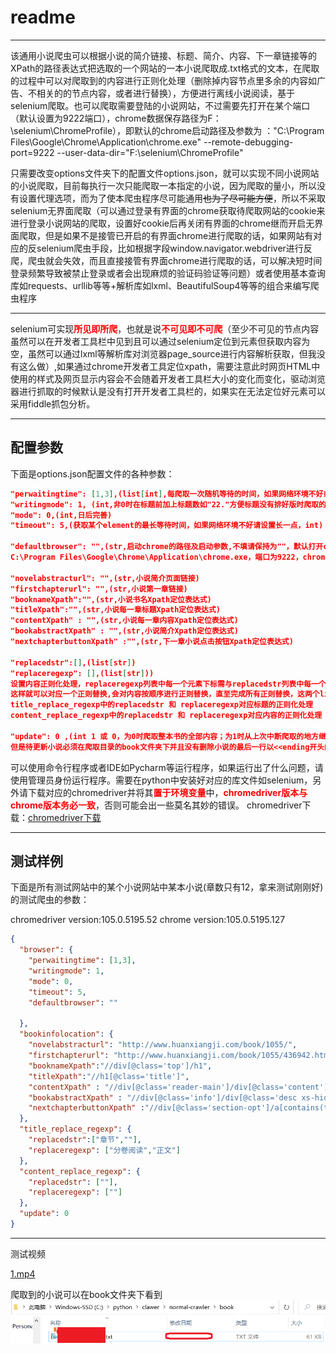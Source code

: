 #  readme

***

该通用小说爬虫可以根据小说的简介链接、标题、简介、内容、下一章链接等的XPath的路径表达式把选取的一个网站的一本小说爬取成.txt格式的文本，在爬取的过程中可以对爬取到的内容进行正则化处理（删除掉内容节点里多余的内容如广告、不相关的的节点内容，或者进行替换），方便进行离线小说阅读，基于selenium爬取。也可以爬取需要登陆的小说网站，不过需要先打开在某个端口（默认设置为9222端口），chrome数据保存路径为F：\selenium\ChromeProfile），即默认的chrome启动路径及参数为
："C:\Program Files\Google\Chrome\Application\chrome.exe" --remote-debugging-port=9222 --user-data-dir="F:\selenium\ChromeProfile"

只需要改变options文件夹下的配置文件options.json，就可以实现不同小说网站的小说爬取，目前每执行一次只能爬取一本指定的小说，因为爬取的量小，所以没有设置代理选项，而为了使本爬虫程序尽可能通用~~也为了尽可能方便~~，所以不采取selenium无界面爬取（可以通过登录有界面的chrome获取待爬取网站的cookie来进行登录小说网站的爬取，设置好cookie后再关闭有界面的chrome继而开启无界面爬取，但是如果不是接管已开启的有界面chrome进行爬取的话，如果网站有对应的反selenium爬虫手段，比如根据字段window.navigator.webdriver进行反爬，爬虫就会失效，而且直接接管有界面chrome进行爬取的话，可以解决短时间登录频繁导致被禁止登录或者会出现麻烦的验证码验证等问题）或者使用基本查询库如requests、urllib等等+解析库如lxml、BeautifulSoup4等等的组合来编写爬虫程序
***
selenium可实现<font color=red>**所见即所爬**</font>，也就是说<font color=red>**不可见即不可爬**</font>（至少不可见的节点内容虽然可以在开发者工具栏中见到且可以通过selenium定位到元素但获取内容为空，虽然可以通过lxml等解析库对浏览器page_source进行内容解析获取，但我没有这么做）,如果通过chrome开发者工具定位xpath，需要注意此时网页HTML中使用的样式及网页显示内容会不会随着开发者工具栏大小的变化而变化，驱动浏览器进行抓取的时候默认是没有打开开发者工具栏的，如果实在无法定位好元素可以采用fiddle抓包分析。
***
## 配置参数
下面是options.json配置文件的各种参数：
```json
"perwaitingtime": [1,3],(list[int],每爬取一次随机等待的时间，如果网络环境不好或者不想爬虫短时间爬太快导致爬虫被反掉，请设置长一点，默认是1~3s)
"writingmode": 1, (int,非0时在标题前加上标题数如"22."方便标题没有排好版时爬取的小说在手机上依旧可以有良好的排版，否则按实际爬取标题写入)
"mode": 0,(int,日后完善)
"timeout": 5,(获取某个element的最长等待时间，如果网络环境不好请设置长一点，int)

"defaultbrowser": "",(str,启动chrome的路径及启动参数,不填请保持为""，默认打开chrome路径为
C:\Program Files\Google\Chrome\Application\chrome.exe，端口为9222，chrome数据保存路径为F:\selenium\ChromeProfile)

"novelabstracturl": "",(str,小说简介页面链接)
"firstchapterurl": "",(str,小说第一章链接)
"booknameXpath":"",(str,小说书名Xpath定位表达式)
"titleXpath":"",(str,小说每一章标题Xpath定位表达式)
"contentXpath" : "",(str,小说每一章内容Xpath定位表达式)
"bookabstractXpath" : "",(str,小说简介Xpath定位表达式)
"nextchapterbuttonXpath" :"",(str,下一章小说点击按钮Xpath定位表达式)

"replacedstr":[],(list[str])
"replaceregexp": [],(list[str]))
设置内容正则化处理，replaceregexp列表中每一个元素下标需与replacedstr列表中每一个元素下标对应，
这样就可以对应一个正则替换,会对内容按顺序进行正则替换，直至完成所有正则替换，这两个list[str]元素个数必须一样。
title_replace_regexp中的replacedstr 和 replaceregexp对应标题的正则化处理
content_replace_regexp中的replacedstr 和 replaceregexp对应内容的正则化处理

"update": 0 ,(int 1 或 0，为0时爬取整本书的全部内容；为1时从上次中断爬取的地方继续爬取，即更新小说，
但是待更新小说必须在爬取目录的book文件夹下并且没有删除小说的最后一行以<<ending开头的内容)
```
可以使用命令行程序或者IDE如Pycharm等运行程序，如果运行出了什么问题，请使用管理员身份运行程序。需要在python中安装好对应的库文件如selenium，另外请下载对应的chromedriver并将其<font color=red>**置于环境变量**</font>中，<font color=red>**chromedriver版本与chrome版本务必一致**</font>，否则可能会出一些莫名其妙的错误。
chromedriver下载：[chromedriver下载](https://chromedriver.storage.googleapis.com/index.html)
***
## 测试样例
下面是所有测试网站中的某个小说网站中某本小说(章数只有12，拿来测试刚刚好)的测试爬虫的参数：

chromedriver version:105.0.5195.52
chrome version:105.0.5195.127
```json
{
  "browser": {
    "perwaitingtime": [1,3],
    "writingmode": 1,
    "mode": 0,
    "timeout": 5,
    "defaultbrowser": ""

  },
  "bookinfolocation": {
    "novelabstracturl": "http://www.huanxiangji.com/book/1055/",
    "firstchapterurl": "http://www.huanxiangji.com/book/1055/436942.html",
    "booknameXpath":"//div[@class='top']/h1",
    "titleXpath":"//h1[@class='title']",
    "contentXpath" : "//div[@class='reader-main']/div[@class='content']",
    "bookabstractXpath" : "//div[@class='info']/div[@class='desc xs-hidden']",
    "nextchapterbuttonXpath" :"//div[@class='section-opt']/a[contains(text(),'下一章')]"
  },
  "title_replace_regexp": {
    "replacedstr":["章节",""],
    "replaceregexp": ["分卷阅读","正文"]
  },
  "content_replace_regexp": {
    "replacedstr": [""],
    "replaceregexp": [""]
  },
  "update": 0
}
```
***
测试视频

[1.mp4](testingvideo/1.mp4)


爬取到的小说可以在book文件夹下看到
![](vx_images/412420211220960.png)


